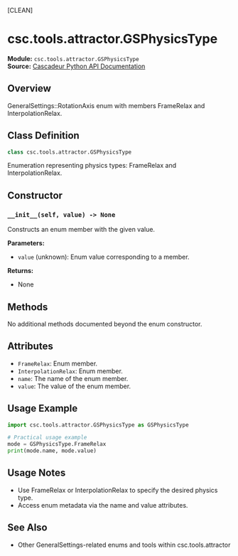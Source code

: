 [CLEAN]
<!-- Cleaned by batch script 2025-08-22 23:42 | Original: 6e2e4630 -->

# csc.tools.attractor.GSPhysicsType

**Module:** `csc.tools.attractor.GSPhysicsType`  
**Source:** [Cascadeur Python API Documentation](https://cascadeur.com/python-api/_generate/csc.tools.attractor.GSPhysicsType.html)

## Overview

GeneralSettings::RotationAxis enum with members FrameRelax and InterpolationRelax.

## Class Definition

```python
class csc.tools.attractor.GSPhysicsType
```

Enumeration representing physics types: FrameRelax and InterpolationRelax.

## Constructor

### `__init__(self, value) -> None`

Constructs an enum member with the given value.

**Parameters:**
- `value` (unknown): Enum value corresponding to a member.

**Returns:**
- None

## Methods

No additional methods documented beyond the enum constructor.

## Attributes

- `FrameRelax`: Enum member.
- `InterpolationRelax`: Enum member.
- `name`: The name of the enum member.
- `value`: The value of the enum member.

## Usage Example

```python
import csc.tools.attractor.GSPhysicsType as GSPhysicsType

# Practical usage example
mode = GSPhysicsType.FrameRelax
print(mode.name, mode.value)
```

## Usage Notes

- Use FrameRelax or InterpolationRelax to specify the desired physics type.
- Access enum metadata via the name and value attributes.

## See Also

- Other GeneralSettings-related enums and tools within csc.tools.attractor